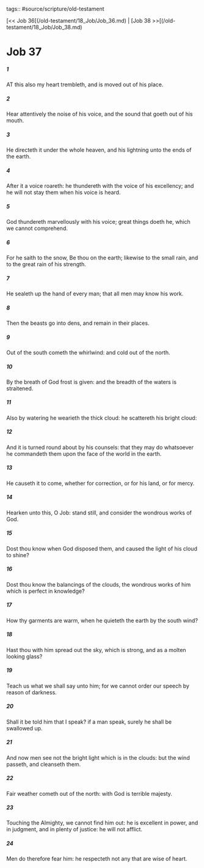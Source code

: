 tags:: #source/scripture/old-testament

[<< Job 36[(/old-testament/18_Job/Job_36.md) | [Job 38 >>[(/old-testament/18_Job/Job_38.md)

# Job 37

##### 1

AT this also my heart trembleth, and is moved out of his place.

##### 2

Hear attentively the noise of his voice, and the sound that goeth out of his mouth.

##### 3

He directeth it under the whole heaven, and his lightning unto the ends of the earth.

##### 4

After it a voice roareth: he thundereth with the voice of his excellency; and he will not stay them when his voice is heard.

##### 5

God thundereth marvellously with his voice; great things doeth he, which we cannot comprehend.

##### 6

For he saith to the snow, Be thou on the earth; likewise to the small rain, and to the great rain of his strength.

##### 7

He sealeth up the hand of every man; that all men may know his work.

##### 8

Then the beasts go into dens, and remain in their places.

##### 9

Out of the south cometh the whirlwind: and cold out of the north.

##### 10

By the breath of God frost is given: and the breadth of the waters is straitened.

##### 11

Also by watering he wearieth the thick cloud: he scattereth his bright cloud:

##### 12

And it is turned round about by his counsels: that they may do whatsoever he commandeth them upon the face of the world in the earth.

##### 13

He causeth it to come, whether for correction, or for his land, or for mercy.

##### 14

Hearken unto this, O Job: stand still, and consider the wondrous works of God.

##### 15

Dost thou know when God disposed them, and caused the light of his cloud to shine?

##### 16

Dost thou know the balancings of the clouds, the wondrous works of him which is perfect in knowledge?

##### 17

How thy garments are warm, when he quieteth the earth by the south wind?

##### 18

Hast thou with him spread out the sky, which is strong, and as a molten looking glass?

##### 19

Teach us what we shall say unto him; for we cannot order our speech by reason of darkness.

##### 20

Shall it be told him that I speak? if a man speak, surely he shall be swallowed up.

##### 21

And now men see not the bright light which is in the clouds: but the wind passeth, and cleanseth them.

##### 22

Fair weather cometh out of the north: with God is terrible majesty.

##### 23

Touching the Almighty, we cannot find him out: he is excellent in power, and in judgment, and in plenty of justice: he will not afflict.

##### 24

Men do therefore fear him: he respecteth not any that are wise of heart.
